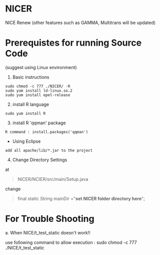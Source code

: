 # NICER
NICE Renew
(other features such as GAMMA, Multitrans will be updated)

# Prerequistes for running Source Code
(suggest using Linux environment)
1. Basic instructions
```
sudo chmod -c 777 ./NICER/ -R
sudo yum install ld-linux.so.2
sudo yum install epel-release
```
2. install R language
```
sudo yum install R
```
3. install R 'qqman' package
``` 
R command : install.packages('qqman')
```
- Using Eclipse
```
add all apache/lib/*.jar to the project
```
4. Change Directory Settings

at
> NICER/NCIER/src/main/Setup.java 

change
> final static String mainDir ="**set NICER folder directory here**";

# For Trouble Shooting
a. When NICE/t_test_static doesn't work!!

  use following command to allow execution : sudo chmod -c 777 ./NICE/t_test_static
  

